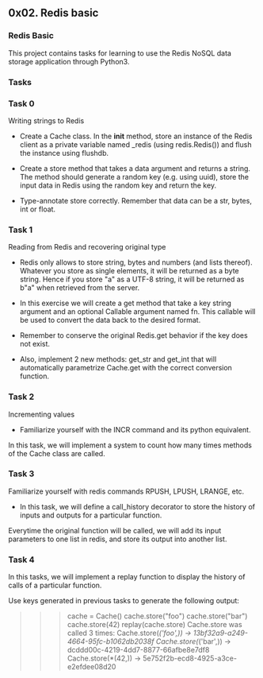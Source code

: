 ## 0x02. Redis basic

### Redis Basic
This project contains tasks for learning to use the Redis NoSQL data storage application through Python3.

### Tasks

### Task 0
Writing strings to Redis
* Create a Cache class. In the __init__ method, store an instance of the Redis client as a private variable named _redis (using redis.Redis()) and flush the instance using flushdb.

* Create a store method that takes a data argument and returns a string. The method should generate a random key (e.g. using uuid), store the input data in Redis using the random key and return the key.

* Type-annotate store correctly. Remember that data can be a str, bytes, int or float.

### Task 1
Reading from Redis and recovering original type
* Redis only allows to store string, bytes and numbers (and lists thereof). Whatever you store as single elements, it will be returned as a byte string. Hence if you store "a" as a UTF-8 string, it will be returned as b"a" when retrieved from the server.

* In this exercise we will create a get method that take a key string argument and an optional Callable argument named fn. This callable will be used to convert the data back to the desired format.

* Remember to conserve the original Redis.get behavior if the key does not exist.

* Also, implement 2 new methods: get_str and get_int that will automatically parametrize Cache.get with the correct conversion function.

### Task 2
 Incrementing values
 * Familiarize yourself with the INCR command and its python equivalent.

In this task, we will implement a system to count how many times methods of the Cache class are called.

### Task 3
Familiarize yourself with redis commands RPUSH, LPUSH, LRANGE, etc.
* In this task, we will define a call_history decorator to store the history of inputs and outputs for a particular function.

Everytime the original function will be called, we will add its input parameters to one list in redis, and store its output into another list.

### Task 4
In this tasks, we will implement a replay function to display the history of calls of a particular function.

Use keys generated in previous tasks to generate the following output:
>>> cache = Cache()
>>> cache.store("foo")
>>> cache.store("bar")
>>> cache.store(42)
>>> replay(cache.store)
Cache.store was called 3 times:
Cache.store(*('foo',)) -> 13bf32a9-a249-4664-95fc-b1062db2038f
Cache.store(*('bar',)) -> dcddd00c-4219-4dd7-8877-66afbe8e7df8
Cache.store(*(42,)) -> 5e752f2b-ecd8-4925-a3ce-e2efdee08d20